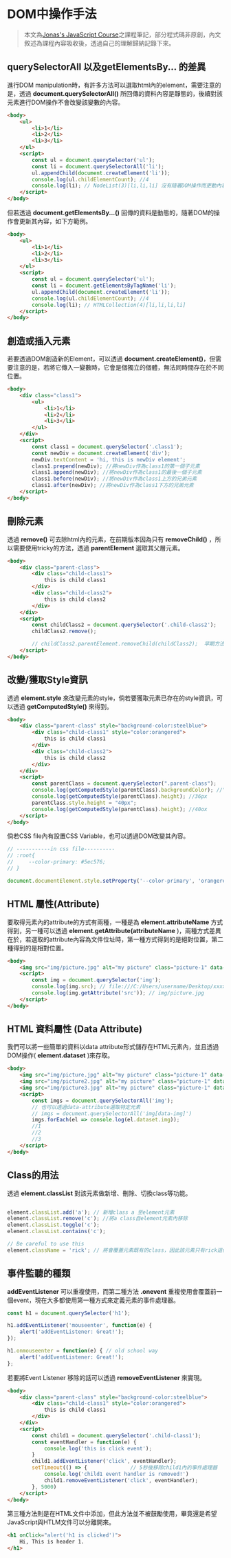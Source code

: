 # DOM中操作手法

> 本文為[Jonas's JavaScript Course](https://www.udemy.com/course/the-complete-javascript-course/)之課程筆記，部分程式碼非原創，內文敘述為課程內容吸收後，透過自己的理解歸納記錄下來。

## querySelectorAll 以及getElementsBy... 的差異

進行DOM manipulation時，有許多方法可以選取html內的element，需要注意的是，透過 **document.querySelectorAll()** 所回傳的資料內容是靜態的，後續對該元素進行DOM操作不會改變該變數的內容。

``` html
<body>
    <ul>
        <li>1</li>
        <li>2</li>
        <li>3</li>
    </ul>
    <script>
        const ul = document.querySelector('ul');
        const li = document.querySelectorAll('li');
        ul.appendChild(document.createElement('li'));
        console.log(ul.childElementCount); //4
        console.log(li); // NodeList(3)[li,li,li] 沒有隨著DOM操作而更動內容
    </script>
</body>
```

但若透過 **document.getElementsBy...()** 回傳的資料是動態的，隨著DOM的操作會更新其內容，如下方範例。

``` html
<body>
    <ul>
        <li>1</li>
        <li>2</li>
        <li>3</li>
    </ul>
    <script>
        const ul = document.querySelector('ul');
        const li = document.getElementsByTagName('li');
        ul.appendChild(document.createElement('li'));
        console.log(ul.childElementCount); //4
        console.log(li); // HTMLCollection(4)[li,li,li,li]
    </script>
</body>
```

## 創造或插入元素

若要透過DOM創造新的Element，可以透過 **document.createElement()**，但需要注意的是，若將它傳入一變數時，它會是個獨立的個體，無法同時間存在於不同位置。

``` html
<body>
    <div class="class1">
        <ul>
            <li>1</li>
            <li>2</li>
            <li>3</li>
        </ul>
    </div>
    <script>
        const class1 = document.querySelector('.class1');
        const newDiv = document.createElement('div');
        newDiv.textContent = 'hi, this is newDiv element';
        class1.prepend(newDiv); //將newDiv作為class1的第一個子元素
        class1.append(newDiv); //將newDiv作為class1的最後一個子元素
        class1.before(newDiv); //將newDiv作為class1上方的兄弟元素 
        class1.after(newDiv); //將newDiv作為class1下方的兄弟元素
    </script>
</body>
```

## 刪除元素

透過 **remove()** 可去除html內的元素，在前期版本因為只有 **removeChild()** ，所以需要使用tricky的方法，透過 **parentElement** 選取其父層元素。

``` html
<body>
    <div class="parent-class">
        <div class="child-class1">
            this is child class1
        </div>
        <div class="child-class2">
            this is child class2
        </div>
    </div>
    <script>
        const childClass2 = document.querySelector('.child-class2');
        childClass2.remove();

        // childClass2.parentElement.removeChild(childClass2);  早期方法
    </script>
</body>
```

## 改變/獲取Style資訊

透過 **element.style** 來改變元素的style，倘若要獲取元素已存在的style資訊，可以透過 **getComputedStyle()** 來得到。

``` html
<body>
    <div class="parent-class" style="background-color:steelblue">
        <div class="child-class1" style="color:orangered">
            this is child class1
        </div>
        <div class="child-class2">
            this is child class2
        </div>
    </div>
    <script>
        const parentClass = document.querySelector(".parent-class");
        console.log(getComputedStyle(parentClass).backgroundColor); //"rgb(70, 130, 180)"
        console.log(getComputedStyle(parentClass).height); //36px
        parentClass.style.height = "40px";
        console.log(getComputedStyle(parentClass).height); //40ox
    </script>
</body>
```

倘若CSS file內有設置CSS Variable，也可以透過DOM改變其內容。

``` js
// -----------in css file----------
// :root{
//     --color-primary: #5ec576;
// }

document.documentElement.style.setProperty('--color-primary', 'orangered');
```

## HTML 屬性(Attribute)

要取得元素內的attribute的方式有兩種，一種是為 **element.attributeName** 方式得到，另一種可以透過 **element.getAttribute(attributeName** )，兩種方式差異在於，若選取的attribute內容為文件位址時，第一種方式得到的是絕對位置，第二種得到的是相對位置。

``` html
<body>
    <img src="img/picture.jpg" alt="my picture" class="picture-1" data-img="1" />
    <script>
        const img = document.querySelector('img');
        console.log(img.src); // file:///C:/Users/username/Desktop/xxxxxxxx/img/picture.jpg
        console.log(img.getAttribute('src')); // img/picture.jpg
    </script>
</body>
```

## HTML 資料屬性 (Data Attribute)

我們可以將一些簡單的資料以data attribute形式儲存在HTML元素內，並且透過DOM操作( **element.dataset** )來存取。

``` html
<body>
    <img src="img/picture.jpg" alt="my picture" class="picture-1" data-img="1" />
    <img src="img/picture2.jpg" alt="my picture" class="picture-1" data-img="2" />
    <img src="img/picture3.jpg" alt="my picture" class="picture-1" data-img="3" />
    <script>
        const imgs = document.querySelectorAll('img');
        // 也可以透過data-attribute選取特定元素
        // imgs = document.querySelectorAll('img[data-img]') 
        imgs.forEach(el => console.log(el.dataset.img));
        //1
        //2
        //3
    </script>
</body>
```

## Class的用法

透過 **element.classList** 對該元素做新增、刪除、切換class等功能。

``` js

element.classList.add('a'); // 新增class a 至element元素
element.classList.remove('c'); //將a class自element元素內移除
element.classList.toggle('c');  
element.classList.contains('c');

// Be careful to use this
element.className = 'rick'; // 將會覆蓋元素既有的class，因此該元素只有rick這個class
```

## 事件監聽的種類

**addEventListener** 可以重複使用，而第二種方法 **.onevent** 重複使用會覆蓋前一個event，現在大多都使用第一種方式來定義元素的事件處理器。

``` js
const h1 = document.querySelector('h1');

h1.addEventListener('mouseenter', function(e) {
    alert('addEventListener: Great!');
});

h1.onmouseenter = function(e) { // old school way
    alert('addEventListener: Great!');
};
```

若要將Event Listener 移除的話可以透過 **removeEventListener** 來實現。

``` html
<body>
    <div class="parent-class" style="background-color:steelblue">
        <div class="child-class1" style="color:orangered">
            this is child class1
        </div>
    </div>
    <script>
        const child1 = document.querySelector('.child-class1');
        const eventHandler = function(e) {
            console.log('this is click event');
        }
        child1.addEventListener('click', eventHandler);
        setTimeout(() => {              // 5秒後移除child1內的事件處理器
            console.log('child1 event handler is removed!')
            child1.removeEventListener('click', eventHandler);
        }, 5000)
    </script>
</body>
```

第三種方法則是在HTML文件中添加，但此方法並不被鼓勵使用，畢竟還是希望JavaScript與HTLM文件可以分離開來。

``` html
<h1 onClick="alert('h1 is clicked')">
    Hi, This is header 1.
</h1>
```
